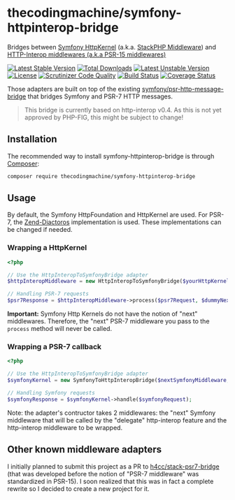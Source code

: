 # thecodingmachine/symfony-httpinterop-bridge

Bridges between [Symfony HttpKernel](http://symfony.com/doc/current/components/http_kernel/introduction.html) (a.k.a. [StackPHP Middleware](http://stackphp.com/)) and [HTTP-Interop middlewares (a.k.a PSR-15 middlewares)](https://github.com/http-interop/http-middleware) 


[![Latest Stable Version](https://poser.pugx.org/thecodingmachine/symfony-httpinterop-bridge/v/stable)](https://packagist.org/packages/thecodingmachine/symfony-httpinterop-bridge)
[![Total Downloads](https://poser.pugx.org/thecodingmachine/symfony-httpinterop-bridge/downloads)](https://packagist.org/packages/thecodingmachine/symfony-httpinterop-bridge)
[![Latest Unstable Version](https://poser.pugx.org/thecodingmachine/symfony-httpinterop-bridge/v/unstable)](https://packagist.org/packages/thecodingmachine/symfony-httpinterop-bridge)
[![License](https://poser.pugx.org/thecodingmachine/symfony-httpinterop-bridge/license)](https://packagist.org/packages/thecodingmachine/symfony-httpinterop-bridge)
[![Scrutinizer Code Quality](https://scrutinizer-ci.com/g/thecodingmachine/symfony-httpinterop-bridge/badges/quality-score.png?b=0.4)](https://scrutinizer-ci.com/g/thecodingmachine/symfony-httpinterop-bridge/?branch=0.4)
[![Build Status](https://travis-ci.org/thecodingmachine/symfony-httpinterop-bridge.svg?branch=0.4)](https://travis-ci.org/thecodingmachine/symfony-httpinterop-bridge)
[![Coverage Status](https://coveralls.io/repos/thecodingmachine/symfony-httpinterop-bridge/badge.svg?branch=0.4&service=github)](https://coveralls.io/github/thecodingmachine/symfony-httpinterop-bridge?branch=0.4)

Those adapters are built on top of the existing [symfony/psr-http-message-bridge](https://github.com/symfony/psr-http-message-bridge) that bridges Symfony and PSR-7 HTTP messages.

> This bridge is currently based on http-interop v0.4. As this is not yet approved by PHP-FIG, this might be subject to change!

## Installation

The recommended way to install symfony-httpinterop-bridge is through [Composer](http://getcomposer.org/):

```sh
composer require thecodingmachine/symfony-httpinterop-bridge
```

## Usage

By default, the Symfony HttpFoundation and HttpKernel are used.
For PSR-7, the [Zend-Diactoros](https://github.com/zendframework/zend-diactoros) implementation is used.
These implementations can be changed if needed.

### Wrapping a HttpKernel

```php
<?php

// Use the HttpInteropToSymfonyBridge adapter
$httpInteropMiddleware = new HttpInteropToSymfonyBridge($yourHttpKernel);

// Handling PSR-7 requests
$psr7Response = $httpInteropMiddleware->process($psr7Request, $dummyNextPsr7Middleware);
```

**Important:** Symfony Http Kernels do not have the notion of "next" middlewares. Therefore, the "next" PSR-7 middleware
you pass to the `process` method will never be called.

### Wrapping a PSR-7 callback


```php
<?php

// Use the HttpInteropToSymfonyBridge adapter
$symfonyKernel = new SymfonyToHttpInteropBridge($nextSymfonyMiddleware, $yourHttpInteropMiddleware);

// Handling Symfony requests
$symfonyResponse = $symfonyKernel->handle($symfonyRequest);
```

Note: the adapter's contructor takes 2 middlewares: the "next" Symfony middleware that will be called by the "delegate"
http-interop feature and the http-interop middleware to be wrapped.

## Other known middleware adapters

I initially planned to submit this project as a PR to [h4cc/stack-psr7-bridge](https://github.com/h4cc/stack-psr7-bridge/) (that was developed before the notion of "PSR-7 middleware" was standardized in PSR-15).
I soon realized that this was in fact a complete rewrite so I decided to create a new project for it.

